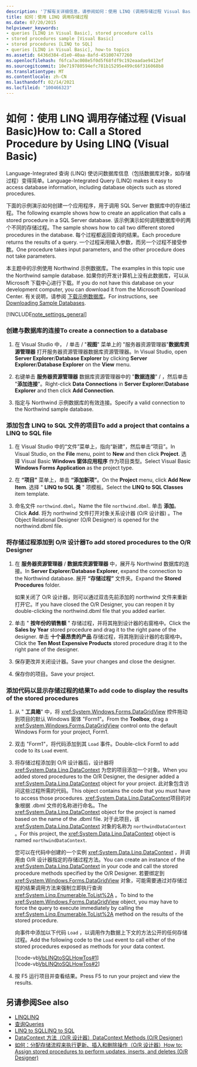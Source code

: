 ```yaml
---
description: '了解有关详细信息，请参阅如何：使用 LINQ (调用存储过程 Visual Basic) '
title: 如何：使用 LINQ 调用存储过程
ms.date: 07/20/2015
helpviewer_keywords:
- queries [LINQ in Visual Basic], stored procedure calls
- stored procedures sample [Visual Basic]
- stored procedures [LINQ to SQL]
- queries [LINQ in Visual Basic], how-to topics
ms.assetid: 6436d384-d1e0-40aa-8afd-451007477260
ms.openlocfilehash: f6fca7ac008e5f0d5f68fdf9c192eaadae9412ef
ms.sourcegitcommit: 10e719780594efc781b15295e499c66f316068b8
ms.translationtype: MT
ms.contentlocale: zh-CN
ms.lasthandoff: 02/14/2021
ms.locfileid: "100466323"
---
```

# <a name="how-to-call-a-stored-procedure-by-using-linq-visual-basic"></a><span data-ttu-id="e6fd8-103">如何：使用 LINQ 调用存储过程 (Visual Basic)</span><span class="sxs-lookup"><span data-stu-id="e6fd8-103">How to: Call a Stored Procedure by Using LINQ (Visual Basic)</span></span>

<span data-ttu-id="e6fd8-104">Language-Integrated 查询 (LINQ) 使访问数据库信息（包括数据库对象，如存储过程）变得简单。</span><span class="sxs-lookup"><span data-stu-id="e6fd8-104">Language-Integrated Query (LINQ) makes it easy to access database information, including database objects such as stored procedures.</span></span>  
  
 <span data-ttu-id="e6fd8-105">下面的示例演示如何创建一个应用程序，用于调用 SQL Server 数据库中的存储过程。</span><span class="sxs-lookup"><span data-stu-id="e6fd8-105">The following example shows how to create an application that calls a stored procedure in a SQL Server database.</span></span> <span data-ttu-id="e6fd8-106">该示例演示如何调用数据库中的两个不同的存储过程。</span><span class="sxs-lookup"><span data-stu-id="e6fd8-106">The sample shows how to call two different stored procedures in the database.</span></span> <span data-ttu-id="e6fd8-107">每个过程都返回查询的结果。</span><span class="sxs-lookup"><span data-stu-id="e6fd8-107">Each procedure returns the results of a query.</span></span> <span data-ttu-id="e6fd8-108">一个过程采用输入参数，而另一个过程不接受参数。</span><span class="sxs-lookup"><span data-stu-id="e6fd8-108">One procedure takes input parameters, and the other procedure does not take parameters.</span></span>  
  
 <span data-ttu-id="e6fd8-109">本主题中的示例使用 Northwind 示例数据库。</span><span class="sxs-lookup"><span data-stu-id="e6fd8-109">The examples in this topic use the Northwind sample database.</span></span> <span data-ttu-id="e6fd8-110">如果你的开发计算机上没有此数据库，可以从 Microsoft 下载中心进行下载。</span><span class="sxs-lookup"><span data-stu-id="e6fd8-110">If you do not have this database on your development computer, you can download it from the Microsoft Download Center.</span></span> <span data-ttu-id="e6fd8-111">有关说明，请参阅 [下载示例数据库](../../../../framework/data/adonet/sql/linq/downloading-sample-databases.md)。</span><span class="sxs-lookup"><span data-stu-id="e6fd8-111">For instructions, see [Downloading Sample Databases](../../../../framework/data/adonet/sql/linq/downloading-sample-databases.md).</span></span>  
  
[!INCLUDE[note_settings_general](~/includes/note-settings-general-md.md)]  
  
### <a name="to-create-a-connection-to-a-database"></a><span data-ttu-id="e6fd8-112">创建与数据库的连接</span><span class="sxs-lookup"><span data-stu-id="e6fd8-112">To create a connection to a database</span></span>  
  
1. <span data-ttu-id="e6fd8-113">在 Visual Studio 中，  / 单击 / "**视图**" 菜单上的 "服务器资源管理器"**数据库资源管理器** 打开服务器资源管理器数据库资源管理器。</span><span class="sxs-lookup"><span data-stu-id="e6fd8-113">In Visual Studio, open **Server Explorer**/**Database Explorer** by clicking **Server Explorer**/**Database Explorer** on the **View** menu.</span></span>  
  
2. <span data-ttu-id="e6fd8-114">右键单击 **服务器资源管理器** 数据库资源管理器中的 "**数据连接**" /  ，然后单击 "**添加连接**"。</span><span class="sxs-lookup"><span data-stu-id="e6fd8-114">Right-click **Data Connections** in **Server Explorer**/**Database Explorer** and then click **Add Connection**.</span></span>  
  
3. <span data-ttu-id="e6fd8-115">指定与 Northwind 示例数据库的有效连接。</span><span class="sxs-lookup"><span data-stu-id="e6fd8-115">Specify a valid connection to the Northwind sample database.</span></span>  
  
### <a name="to-add-a-project-that-contains-a-linq-to-sql-file"></a><span data-ttu-id="e6fd8-116">添加包含 LINQ to SQL 文件的项目</span><span class="sxs-lookup"><span data-stu-id="e6fd8-116">To add a project that contains a LINQ to SQL file</span></span>  
  
1. <span data-ttu-id="e6fd8-117">在 Visual Studio 中的“文件”菜单上，指向“新建”，然后单击“项目”。</span><span class="sxs-lookup"><span data-stu-id="e6fd8-117">In Visual Studio, on the **File** menu, point to **New** and then click **Project**.</span></span> <span data-ttu-id="e6fd8-118">选择 Visual Basic **Windows 窗体应用程序** 作为项目类型。</span><span class="sxs-lookup"><span data-stu-id="e6fd8-118">Select Visual Basic **Windows Forms Application** as the project type.</span></span>  
  
2. <span data-ttu-id="e6fd8-119">在 **“项目”** 菜单上，单击 **“添加新项”**。</span><span class="sxs-lookup"><span data-stu-id="e6fd8-119">On the **Project** menu, click **Add New Item**.</span></span> <span data-ttu-id="e6fd8-120">选择 " **LINQ to SQL 类** " 项模板。</span><span class="sxs-lookup"><span data-stu-id="e6fd8-120">Select the **LINQ to SQL Classes** item template.</span></span>  
  
3. <span data-ttu-id="e6fd8-121">命名文件 `northwind.dbml`。</span><span class="sxs-lookup"><span data-stu-id="e6fd8-121">Name the file `northwind.dbml`.</span></span> <span data-ttu-id="e6fd8-122">单击 **添加**。</span><span class="sxs-lookup"><span data-stu-id="e6fd8-122">Click **Add**.</span></span> <span data-ttu-id="e6fd8-123">将为 northwind 文件打开对象关系设计器 (O/R 设计器) 。</span><span class="sxs-lookup"><span data-stu-id="e6fd8-123">The Object Relational Designer (O/R Designer) is opened for the northwind.dbml file.</span></span>  
  
### <a name="to-add-stored-procedures-to-the-or-designer"></a><span data-ttu-id="e6fd8-124">将存储过程添加到 O/R 设计器</span><span class="sxs-lookup"><span data-stu-id="e6fd8-124">To add stored procedures to the O/R Designer</span></span>  
  
1. <span data-ttu-id="e6fd8-125">在 **服务器资源管理器** / **数据库资源管理器** 中，展开与 Northwind 数据库的连接。</span><span class="sxs-lookup"><span data-stu-id="e6fd8-125">In **Server Explorer**/**Database Explorer**, expand the connection to the Northwind database.</span></span> <span data-ttu-id="e6fd8-126">展开 **“存储过程”** 文件夹。</span><span class="sxs-lookup"><span data-stu-id="e6fd8-126">Expand the **Stored Procedures** folder.</span></span>  
  
     <span data-ttu-id="e6fd8-127">如果关闭了 O/R 设计器，则可以通过双击先前添加的 northwind 文件来重新打开它。</span><span class="sxs-lookup"><span data-stu-id="e6fd8-127">If you have closed the O/R Designer, you can reopen it by double-clicking the northwind.dbml file that you added earlier.</span></span>  
  
2. <span data-ttu-id="e6fd8-128">单击 " **按年份的销售额** " 存储过程，并将其拖到设计器的右窗格中。</span><span class="sxs-lookup"><span data-stu-id="e6fd8-128">Click the **Sales by Year** stored procedure and drag it to the right pane of the designer.</span></span> <span data-ttu-id="e6fd8-129">单击 **十个最昂贵的产品** 存储过程，将其拖到设计器的右窗格中。</span><span class="sxs-lookup"><span data-stu-id="e6fd8-129">Click the **Ten Most Expensive Products** stored procedure drag it to the right pane of the designer.</span></span>  
  
3. <span data-ttu-id="e6fd8-130">保存更改并关闭设计器。</span><span class="sxs-lookup"><span data-stu-id="e6fd8-130">Save your changes and close the designer.</span></span>  
  
4. <span data-ttu-id="e6fd8-131">保存你的项目。</span><span class="sxs-lookup"><span data-stu-id="e6fd8-131">Save your project.</span></span>  
  
### <a name="to-add-code-to-display-the-results-of-the-stored-procedures"></a><span data-ttu-id="e6fd8-132">添加代码以显示存储过程的结果</span><span class="sxs-lookup"><span data-stu-id="e6fd8-132">To add code to display the results of the stored procedures</span></span>  
  
1. <span data-ttu-id="e6fd8-133">从 " **工具箱**" 中，将 <xref:System.Windows.Forms.DataGridView> 控件拖动到项目的默认 Windows 窗体 "Form1"。</span><span class="sxs-lookup"><span data-stu-id="e6fd8-133">From the **Toolbox**, drag a <xref:System.Windows.Forms.DataGridView> control onto the default Windows Form for your project, Form1.</span></span>  
  
2. <span data-ttu-id="e6fd8-134">双击 "Form1"，将代码添加到其 `Load` 事件。</span><span class="sxs-lookup"><span data-stu-id="e6fd8-134">Double-click Form1 to add code to its `Load` event.</span></span>  
  
3. <span data-ttu-id="e6fd8-135">将存储过程添加到 O/R 设计器后，设计器将 <xref:System.Data.Linq.DataContext> 为您的项目添加一个对象。</span><span class="sxs-lookup"><span data-stu-id="e6fd8-135">When you added stored procedures to the O/R Designer, the designer added a <xref:System.Data.Linq.DataContext> object for your project.</span></span> <span data-ttu-id="e6fd8-136">此对象包含访问这些过程所需的代码。</span><span class="sxs-lookup"><span data-stu-id="e6fd8-136">This object contains the code that you must have to access those procedures.</span></span> <span data-ttu-id="e6fd8-137"><xref:System.Data.Linq.DataContext>项目的对象根据 .dbml 文件的名称进行命名。</span><span class="sxs-lookup"><span data-stu-id="e6fd8-137">The <xref:System.Data.Linq.DataContext> object for the project is named based on the name of the .dbml file.</span></span> <span data-ttu-id="e6fd8-138">对于此项目，该 <xref:System.Data.Linq.DataContext> 对象的名称为 `northwindDataContext` 。</span><span class="sxs-lookup"><span data-stu-id="e6fd8-138">For this project, the <xref:System.Data.Linq.DataContext> object is named `northwindDataContext`.</span></span>  
  
     <span data-ttu-id="e6fd8-139">您可以在代码中创建的一个实例 <xref:System.Data.Linq.DataContext> ，并调用由 O/R 设计器指定的存储过程方法。</span><span class="sxs-lookup"><span data-stu-id="e6fd8-139">You can create an instance of the <xref:System.Data.Linq.DataContext> in your code and call the stored procedure methods specified by the O/R Designer.</span></span> <span data-ttu-id="e6fd8-140">若要绑定到 <xref:System.Windows.Forms.DataGridView> 对象，可能需要通过对存储过程的结果调用方法来强制立即执行查询 <xref:System.Linq.Enumerable.ToList%2A> 。</span><span class="sxs-lookup"><span data-stu-id="e6fd8-140">To bind to the <xref:System.Windows.Forms.DataGridView> object, you may have to force the query to execute immediately by calling the <xref:System.Linq.Enumerable.ToList%2A> method on the results of the stored procedure.</span></span>  
  
     <span data-ttu-id="e6fd8-141">向事件中添加以下代码 `Load` ，以调用作为数据上下文的方法公开的任何存储过程。</span><span class="sxs-lookup"><span data-stu-id="e6fd8-141">Add the following code to the `Load` event to call either of the stored procedures exposed as methods for your data context.</span></span>  
  
     [!code-vb[VbLINQtoSQLHowTos#1](~/samples/snippets/visualbasic/VS_Snippets_VBCSharp/VbLINQtoSQLHowTos/VB/Form3.vb#1)]  
    [!code-vb[VbLINQtoSQLHowTos#2](~/samples/snippets/visualbasic/VS_Snippets_VBCSharp/VbLINQtoSQLHowTos/VB/Form3.vb#2)]  
  
4. <span data-ttu-id="e6fd8-142">按 F5 运行项目并查看结果。</span><span class="sxs-lookup"><span data-stu-id="e6fd8-142">Press F5 to run your project and view the results.</span></span>  
  
## <a name="see-also"></a><span data-ttu-id="e6fd8-143">另请参阅</span><span class="sxs-lookup"><span data-stu-id="e6fd8-143">See also</span></span>

- [<span data-ttu-id="e6fd8-144">LINQ</span><span class="sxs-lookup"><span data-stu-id="e6fd8-144">LINQ</span></span>](index.md)
- [<span data-ttu-id="e6fd8-145">查询</span><span class="sxs-lookup"><span data-stu-id="e6fd8-145">Queries</span></span>](../../../language-reference/queries/index.md)
- [<span data-ttu-id="e6fd8-146">LINQ to SQL</span><span class="sxs-lookup"><span data-stu-id="e6fd8-146">LINQ to SQL</span></span>](../../../../framework/data/adonet/sql/linq/index.md)
- [<span data-ttu-id="e6fd8-147">DataContext 方法（O/R 设计器）</span><span class="sxs-lookup"><span data-stu-id="e6fd8-147">DataContext Methods (O/R Designer)</span></span>](/visualstudio/data-tools/datacontext-methods-o-r-designer)
- [<span data-ttu-id="e6fd8-148">如何：分配存储流程来执行更新、插入和删除操作（O/R 设计器）</span><span class="sxs-lookup"><span data-stu-id="e6fd8-148">How to: Assign stored procedures to perform updates, inserts, and deletes (O/R Designer)</span></span>](/visualstudio/data-tools/how-to-assign-stored-procedures-to-perform-updates-inserts-and-deletes-o-r-designer)
